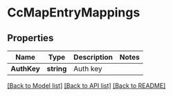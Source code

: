 # CcMapEntryMappings

## Properties

Name | Type | Description | Notes
------------ | ------------- | ------------- | -------------
**AuthKey** | **string** | Auth key | 

[[Back to Model list]](../README.md#documentation-for-models) [[Back to API list]](../README.md#documentation-for-api-endpoints) [[Back to README]](../README.md)


